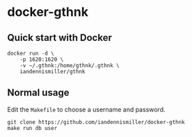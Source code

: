 # docker-gthnk

## Quick start with Docker

```
docker run -d \
    -p 1620:1620 \
    -v ~/.gthnk:/home/gthnk/.gthnk \
    iandennismiller/gthnk
```

## Normal usage

Edit the `Makefile` to choose a username and password.

```
git clone https://github.com/iandennismiller/docker-gthnk
make run db user
```
